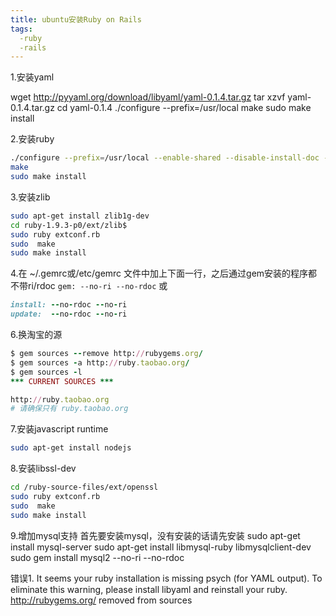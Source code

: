 ```yaml
---
title: ubuntu安装Ruby on Rails
tags:
  -ruby
  -rails
---
```

1.安装yaml

wget http://pyyaml.org/download/libyaml/yaml-0.1.4.tar.gz
tar xzvf yaml-0.1.4.tar.gz
cd yaml-0.1.4
./configure --prefix=/usr/local
make
sudo make install

2.安装ruby
```bash
./configure --prefix=/usr/local --enable-shared --disable-install-doc --with-opt-dir=/usr/local/lib
make
sudo make install
```
3.安装zlib
```bash
sudo apt-get install zlib1g-dev 
cd ruby-1.9.3-p0/ext/zlib$
sudo ruby extconf.rb 
sudo  make 
sudo make install
```
4.在 ~/.gemrc或/etc/gemrc 文件中加上下面一行，之后通过gem安装的程序都不带ri/rdoc
`gem: --no-ri --no-rdoc`
或
```ruby
install: --no-rdoc --no-ri 
update:  --no-rdoc --no-ri
```

6.换淘宝的源
```ruby
$ gem sources --remove http://rubygems.org/
$ gem sources -a http://ruby.taobao.org/
$ gem sources -l
*** CURRENT SOURCES ***

http://ruby.taobao.org
# 请确保只有 ruby.taobao.org
```

7.安装javascript runtime
```bash
sudo apt-get install nodejs
```

8.安装libssl-dev
```bash
cd /ruby-source-files/ext/openssl
sudo ruby extconf.rb
sudo  make
sudo make install
```
9.增加mysql支持
首先要安装mysql，没有安装的话请先安装
sudo apt-get install mysql-server
sudo apt-get install libmysql-ruby libmysqlclient-dev
sudo gem install mysql2  --no-ri --no-rdoc

错误1.
It seems your ruby installation is missing psych (for YAML output).
To eliminate this warning, please install libyaml and reinstall your ruby.
http://rubygems.org/ removed from sources




